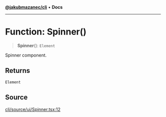 [**@jakubmazanec/cli**](../README.md) • **Docs**

---

# Function: Spinner()

> **Spinner**(): `Element`

Spinner component.

## Returns

`Element`

## Source

[cli/source/ui/Spinner.tsx:12](https://github.com/jakubmazanec/tools/blob/2f8bfe433bf76006231c1e3b5197238029672b8c/packages/cli/source/ui/Spinner.tsx#L12)
